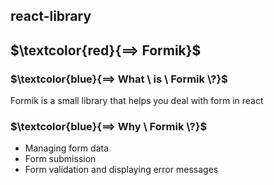 ## react-library


## $\textcolor{red}{==> Formik}$


### $\textcolor{blue}{==> What \ is \ Formik \?}$
Formik is a small library that helps you deal with form in react


### $\textcolor{blue}{==> Why \ Formik \?}$
- Managing form data
- Form submission
- Form validation and displaying error messages

